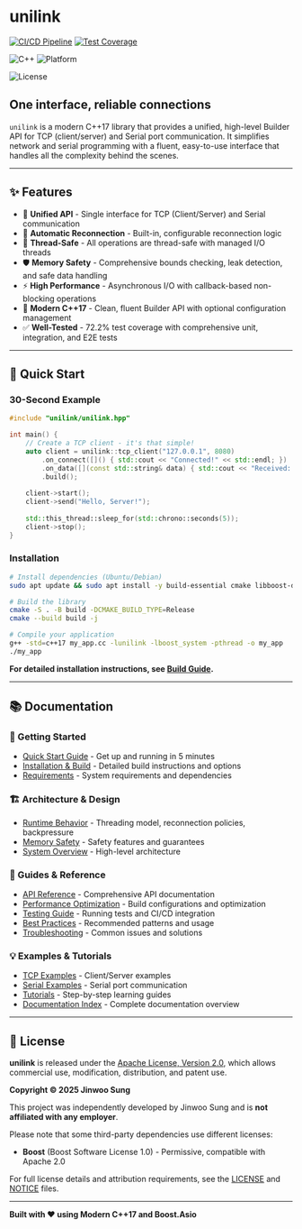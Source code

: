 # unilink

[![CI/CD Pipeline](https://github.com/jwsung91/unilink/actions/workflows/ci.yml/badge.svg)](https://github.com/jwsung91/unilink/actions/workflows/ci.yml)
[![Test Coverage](https://img.shields.io/endpoint?url=https://jwsung91.github.io/unilink/badges/coverage.json)](https://github.com/jwsung91/unilink)


![C++](https://img.shields.io/badge/C%2B%2B-17-blue.svg)
![Platform](https://img.shields.io/badge/platform-Linux-lightgrey)

![License](https://img.shields.io/badge/License-Apache_2.0-blue.svg)


## One interface, reliable connections

`unilink` is a modern C++17 library that provides a unified, high-level Builder API for TCP (client/server) and Serial port communication. It simplifies network and serial programming with a fluent, easy-to-use interface that handles all the complexity behind the scenes.

---

## ✨ Features

- 🔌 **Unified API** - Single interface for TCP (Client/Server) and Serial communication
- 🔄 **Automatic Reconnection** - Built-in, configurable reconnection logic
- 🧵 **Thread-Safe** - All operations are thread-safe with managed I/O threads
- 🛡️ **Memory Safety** - Comprehensive bounds checking, leak detection, and safe data handling
- ⚡ **High Performance** - Asynchronous I/O with callback-based non-blocking operations
- 🎯 **Modern C++17** - Clean, fluent Builder API with optional configuration management
- ✅ **Well-Tested** - 72.2% test coverage with comprehensive unit, integration, and E2E tests

---

## 🚀 Quick Start

### 30-Second Example

```cpp
#include "unilink/unilink.hpp"

int main() {
    // Create a TCP client - it's that simple!
    auto client = unilink::tcp_client("127.0.0.1", 8080)
        .on_connect([]() { std::cout << "Connected!" << std::endl; })
        .on_data([](const std::string& data) { std::cout << "Received: " << data << std::endl; })
        .build();
    
    client->start();
    client->send("Hello, Server!");
    
    std::this_thread::sleep_for(std::chrono::seconds(5));
    client->stop();
}
```

### Installation

```bash
# Install dependencies (Ubuntu/Debian)
sudo apt update && sudo apt install -y build-essential cmake libboost-dev libboost-system-dev

# Build the library
cmake -S . -B build -DCMAKE_BUILD_TYPE=Release
cmake --build build -j

# Compile your application
g++ -std=c++17 my_app.cc -lunilink -lboost_system -pthread -o my_app
./my_app
```

**For detailed installation instructions, see [Build Guide](docs/guides/build_guide.md).**

---

## 📚 Documentation

### 🚦 Getting Started
- [Quick Start Guide](docs/guides/QUICKSTART.md) - Get up and running in 5 minutes
- [Installation & Build](docs/guides/build_guide.md) - Detailed build instructions and options
- [Requirements](docs/guides/requirements.md) - System requirements and dependencies

### 🏗️ Architecture & Design  
- [Runtime Behavior](docs/architecture/runtime_behavior.md) - Threading model, reconnection policies, backpressure
- [Memory Safety](docs/architecture/memory_safety.md) - Safety features and guarantees
- [System Overview](docs/architecture/system_overview.md) - High-level architecture

### 🔧 Guides & Reference
- [API Reference](docs/reference/API_GUIDE.md) - Comprehensive API documentation
- [Performance Optimization](docs/guides/performance.md) - Build configurations and optimization
- [Testing Guide](docs/guides/testing.md) - Running tests and CI/CD integration
- [Best Practices](docs/guides/best_practices.md) - Recommended patterns and usage
- [Troubleshooting](docs/guides/troubleshooting.md) - Common issues and solutions

### 💡 Examples & Tutorials
- [TCP Examples](examples/tcp/) - Client/Server examples
- [Serial Examples](examples/serial/) - Serial port communication
- [Tutorials](docs/tutorials/) - Step-by-step learning guides
- [Documentation Index](docs/INDEX.md) - Complete documentation overview

---

## 📄 License

**unilink** is released under the [Apache License, Version 2.0](./LICENSE), which allows commercial use, modification, distribution, and patent use.

**Copyright © 2025 Jinwoo Sung**

This project was independently developed by Jinwoo Sung and is **not affiliated with any employer**.

Please note that some third-party dependencies use different licenses:
- **Boost** (Boost Software License 1.0) - Permissive, compatible with Apache 2.0

For full license details and attribution requirements, see the [LICENSE](./LICENSE) and [NOTICE](./NOTICE) files.

---

**Built with ❤️ using Modern C++17 and Boost.Asio**
